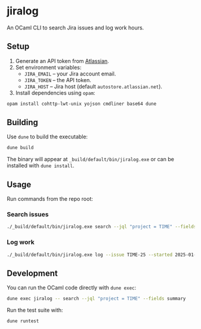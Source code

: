 # jiralog

An OCaml CLI to search Jira issues and log work hours.

## Setup

1. Generate an API token from [Atlassian](https://id.atlassian.com/manage-profile/security/api-tokens).
2. Set environment variables:
   - `JIRA_EMAIL` – your Jira account email.
   - `JIRA_TOKEN` – the API token.
   - `JIRA_HOST`  – Jira host (default `autostore.atlassian.net`).
3. Install dependencies using `opam`:

```bash
opam install cohttp-lwt-unix yojson cmdliner base64 dune
```

## Building

Use `dune` to build the executable:

```bash
dune build
```

The binary will appear at `_build/default/bin/jiralog.exe` or can be installed with
`dune install`.

## Usage

Run commands from the repo root:

### Search issues

```bash
./_build/default/bin/jiralog.exe search --jql "project = TIME" --fields summary
```

### Log work

```bash
./_build/default/bin/jiralog.exe log --issue TIME-25 --started 2025-01-23T12:30:00Z --seconds 3600 --comment "worked on stuff"
```

## Development

You can run the OCaml code directly with `dune exec`:

```bash
dune exec jiralog -- search --jql "project = TIME" --fields summary
```

Run the test suite with:

```bash
dune runtest
```
